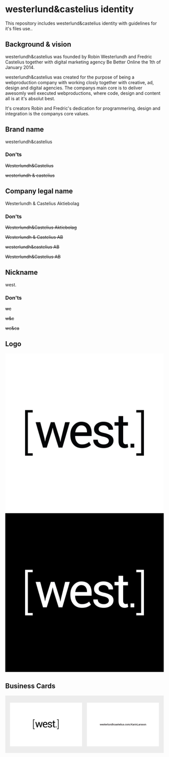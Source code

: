 westerlund&castelius identity
============= 

This repository includes westerlund&castelius identity with guidelines for it's files use..

Background & vision
-------
westerlundh&castelius was founded by Robin Westerlundh and Fredric Castelius together with digital marketing agency Be Better Online the 1th of January 2014. 

westerlundh&castelius was created for the purpose of being a webproduction company with working closly together with creative, ad, design and digital agencies. The companys main core is to deliver awesomly well executed webproductions, where code, design and content all is at it's absolut best. 

It's creators Robin and Fredric's dedication for programmering, design and integration is the companys core values.


Brand name
-------

westerlundh&castelius

### Don'ts

~~Westerlundh&Castelius~~

~~westerlundh & castelius~~

Company legal name
-------

Westerlundh & Castelius Aktiebolag

### Don'ts

~~Westerlundh&Castelius Aktiebolag~~

~~Westerlundh & Castelius AB~~

~~westerlundh&castelius AB~~

~~Westerlundh&Castelius AB~~

Nickname
-------

west.

### Don'ts

~~wc~~

~~w&c~~

~~we&ca~~



Logo
-------

![Alt text](/logo/westerlundh&castelius-logo-black-1x1.jpg "")
![Alt text](/logo/westerlundh&castelius-logo-white-1x1.jpg "")


Business Cards
-------
![Alt text](/cards/westerlundh&castelius-businesscards-sample.jpg "")



